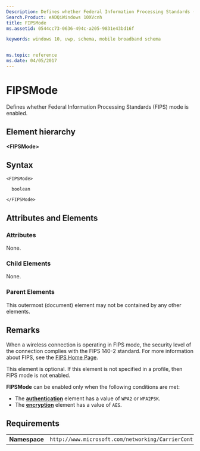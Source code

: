 ```yaml
---
Description: Defines whether Federal Information Processing Standards (FIPS) mode is enabled.
Search.Product: eADQiWindows 10XVcnh
title: FIPSMode
ms.assetid: 0544cc73-0636-494c-a205-9831e43bd16f

keywords: windows 10, uwp, schema, mobile broadband schema


ms.topic: reference
ms.date: 04/05/2017
---
```


# FIPSMode


Defines whether Federal Information Processing Standards (FIPS) mode is enabled.

## Element hierarchy

**&lt;FIPSMode&gt;**

## Syntax

``` syntax
<FIPSMode>

  boolean

</FIPSMode>
```

## Attributes and Elements


### Attributes

None.

### Child Elements

None.

### Parent Elements

This outermost (document) element may not be contained by any other elements.

## Remarks

When a wireless connection is operating in FIPS mode, the security level of the connection complies with the FIPS 140-2 standard. For more information about FIPS, see the [FIPS Home Page](https://go.microsoft.com/fwlink/p/?linkid=86229).

This element is optional. If this element is not specified in a profile, then FIPS mode is not enabled.

**FIPSMode** can be enabled only when the following conditions are met:

-   The [**authentication**](../wlan/element-authentication.md) element has a value of `WPA2` or `WPA2PSK`.
-   The [**encryption**](../wlan/element-encryption.md) element has a value of `AES`.

## Requirements

|          |         |
|----------|--------------|
| **Namespace** | `http://www.microsoft.com/networking/CarrierControl/WLAN/v2` |

 

 